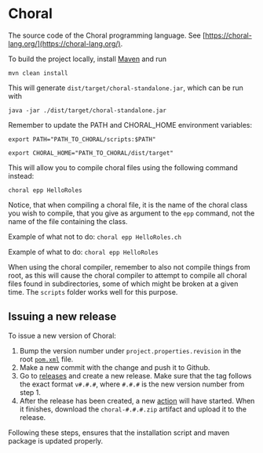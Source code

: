 # Choral

The source code of the Choral programming language. See [https://choral-lang.org/](https://choral-lang.org/).

To build the project locally, install [Maven](https://maven.apache.org/) and run

```shell
mvn clean install
```

This will generate `dist/target/choral-standalone.jar`, which can be run with

```shell
java -jar ./dist/target/choral-standalone.jar
```

Remember to update the PATH and CHORAL_HOME environment variables:
```
export PATH="PATH_TO_CHORAL/scripts:$PATH"

export CHORAL_HOME="PATH_TO_CHORAL/dist/target"
```

This will allow you to compile choral files using the following command instead:
```
choral epp HelloRoles
```

Notice, that when compiling a choral file, it is the name of the choral class you wish to compile, that you give as argument to the `epp` command, not the name of the file containing the class.

Example of what not to do:
```choral epp HelloRoles.ch```

Example of what to do:
```choral epp HelloRoles``` 

When using the choral compiler, remember to also not compile things from root, as this will cause the choral compiler to attempt to compile all choral files found in subdirectories, some of which might be broken at a given time. The ```scripts``` folder works well for this purpose. 

## Issuing a new release

To issue a new version of Choral:

1. Bump the version number under `project.properties.revision` in the root [`pom.xml`](/pom.xml) file.
2. Make a new commit with the change and push it to Github.
3. Go to [releases](https://github.com/choral-lang/choral/releases) and create a new release. Make sure that the tag follows the exact format `v#.#.#`, where `#.#.#` is the new version number from step 1.
4. After the release has been created, a new [action](https://github.com/choral-lang/choral/actions) will have started. When it finishes, download the `choral-#.#.#.zip` artifact and upload it to the release.

Following these steps, ensures that the installation script and maven package is updated properly.
